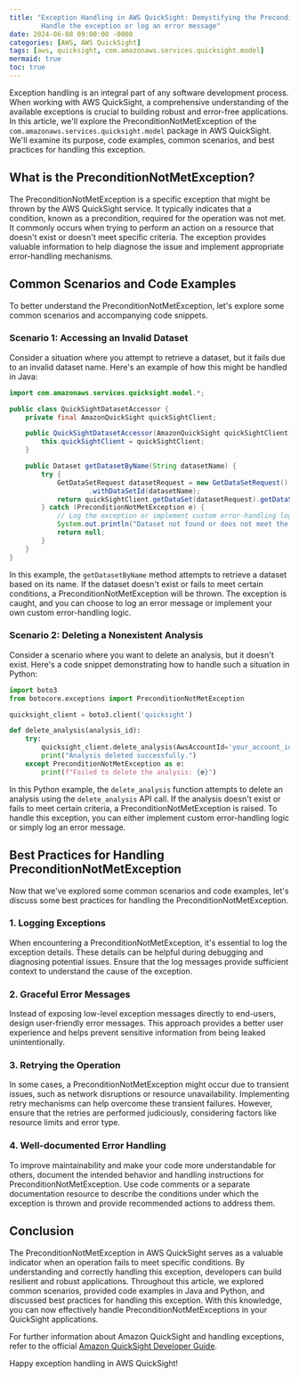 ```yaml
---
title: "Exception Handling in AWS QuickSight: Demystifying the PreconditionNotMetException
        Handle the exception or log an error message"
date: 2024-06-08 09:00:00 -0000
categories: [AWS, AWS QuickSight]
tags: [aws, quicksight, com.amazonaws.services.quicksight.model]
mermaid: true
toc: true
---
```



Exception handling is an integral part of any software development process. When working with AWS QuickSight, a comprehensive understanding of the available exceptions is crucial to building robust and error-free applications. In this article, we'll explore the PreconditionNotMetException of the `com.amazonaws.services.quicksight.model` package in AWS QuickSight. We'll examine its purpose, code examples, common scenarios, and best practices for handling this exception.

## What is the PreconditionNotMetException?

The PreconditionNotMetException is a specific exception that might be thrown by the AWS QuickSight service. It typically indicates that a condition, known as a precondition, required for the operation was not met. It commonly occurs when trying to perform an action on a resource that doesn't exist or doesn't meet specific criteria. The exception provides valuable information to help diagnose the issue and implement appropriate error-handling mechanisms.

## Common Scenarios and Code Examples

To better understand the PreconditionNotMetException, let's explore some common scenarios and accompanying code snippets.

### Scenario 1: Accessing an Invalid Dataset

Consider a situation where you attempt to retrieve a dataset, but it fails due to an invalid dataset name. Here's an example of how this might be handled in Java:

```java
import com.amazonaws.services.quicksight.model.*;

public class QuickSightDatasetAccessor {
    private final AmazonQuickSight quickSightClient;

    public QuickSightDatasetAccessor(AmazonQuickSight quickSightClient) {
        this.quickSightClient = quickSightClient;
    }

    public Dataset getDatasetByName(String datasetName) {
        try {
            GetDataSetRequest datasetRequest = new GetDataSetRequest().withAwsAccountId("your_account_id")
                    .withDataSetId(datasetName);
            return quickSightClient.getDataSet(datasetRequest).getDataSet();
        } catch (PreconditionNotMetException e) {
            // Log the exception or implement custom error-handling logic
            System.out.println("Dataset not found or does not meet the required conditions: " + e.getMessage());
            return null;
        }
    }
}
```

In this example, the `getDatasetByName` method attempts to retrieve a dataset based on its name. If the dataset doesn't exist or fails to meet certain conditions, a PreconditionNotMetException will be thrown. The exception is caught, and you can choose to log an error message or implement your own custom error-handling logic.

### Scenario 2: Deleting a Nonexistent Analysis

Consider a scenario where you want to delete an analysis, but it doesn't exist. Here's a code snippet demonstrating how to handle such a situation in Python:

```python
import boto3
from botocore.exceptions import PreconditionNotMetException

quicksight_client = boto3.client('quicksight')

def delete_analysis(analysis_id):
    try:
        quicksight_client.delete_analysis(AwsAccountId='your_account_id', AnalysisId=analysis_id)
        print("Analysis deleted successfully.")
    except PreconditionNotMetException as e:
        print(f"Failed to delete the analysis: {e}")
```

In this Python example, the `delete_analysis` function attempts to delete an analysis using the `delete_analysis` API call. If the analysis doesn't exist or fails to meet certain criteria, a PreconditionNotMetException is raised. To handle this exception, you can either implement custom error-handling logic or simply log an error message.

## Best Practices for Handling PreconditionNotMetException

Now that we've explored some common scenarios and code examples, let's discuss some best practices for handling the PreconditionNotMetException.

### 1. Logging Exceptions

When encountering a PreconditionNotMetException, it's essential to log the exception details. These details can be helpful during debugging and diagnosing potential issues. Ensure that the log messages provide sufficient context to understand the cause of the exception.

### 2. Graceful Error Messages

Instead of exposing low-level exception messages directly to end-users, design user-friendly error messages. This approach provides a better user experience and helps prevent sensitive information from being leaked unintentionally.

### 3. Retrying the Operation

In some cases, a PreconditionNotMetException might occur due to transient issues, such as network disruptions or resource unavailability. Implementing retry mechanisms can help overcome these transient failures. However, ensure that the retries are performed judiciously, considering factors like resource limits and error type.

### 4. Well-documented Error Handling

To improve maintainability and make your code more understandable for others, document the intended behavior and handling instructions for PreconditionNotMetException. Use code comments or a separate documentation resource to describe the conditions under which the exception is thrown and provide recommended actions to address them.

## Conclusion

The PreconditionNotMetException in AWS QuickSight serves as a valuable indicator when an operation fails to meet specific conditions. By understanding and correctly handling this exception, developers can build resilient and robust applications. Throughout this article, we explored common scenarios, provided code examples in Java and Python, and discussed best practices for handling this exception. With this knowledge, you can now effectively handle PreconditionNotMetExceptions in your QuickSight applications.

For further information about Amazon QuickSight and handling exceptions, refer to the official [Amazon QuickSight Developer Guide](https://docs.aws.amazon.com/quicksight/latest/APIReference/welcome.html).

Happy exception handling in AWS QuickSight!